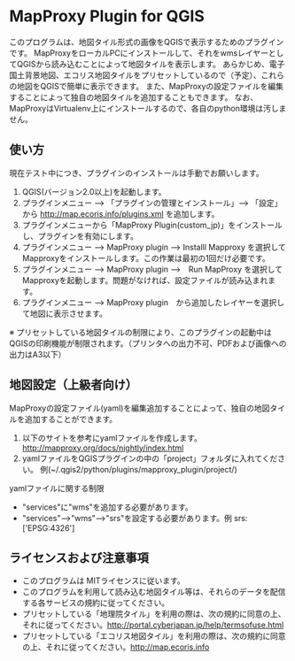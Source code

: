MapProxy Plugin for QGIS
======================
このプログラムは、地図タイル形式の画像をQGISで表示するためのプラグインです。
MapProxyをローカルPCにインストールして、それをwmsレイヤーとしてQGISから読み込むことによって地図タイルを表示します。
あらかじめ、電子国土背景地図、エコリス地図タイルをプリセットしているので（予定）、これらの地図をQGISで簡単に表示できます。
また、MapProxyの設定ファイルを編集することによって独自の地図タイルを追加することもできます。
なお、MapProxyはVirtualenv上にインストールするので、各自のpython環境は汚しません。

使い方
------
現在テスト中につき、プラグインのインストールは手動でお願いします。

1. QGIS(バージョン2.0以上)を起動します。
2. プラグインメニュー --> 「プラグインの管理とインストール」--> 「設定」から http://map.ecoris.info/plugins.xml を追加します。
3. プラグインメニューから「MapProxy Plugin(custom_jp)」をインストールし、プラグインを有効にします。
4. プラグインメニュー --> MapProxy plugin --> Installl Mapproxy を選択してMapproxyをインストールします。この作業は最初の1回だけ必要です。
5. プラグインメニュー --> MapProxy plugin -->　Run MapProxy を選択してMapproxyを起動します。問題がなければ、設定ファイルが読み込まれます。
6. プラグインメニュー --> MapProxy plugin　から追加したレイヤーを選択して地図に表示させます。

※ プリセットしている地図タイルの制限により、このプラグインの起動中はQGISの印刷機能が制限されます。（プリンタへの出力不可、PDFおよび画像への出力はA3以下）

地図設定（上級者向け）
------
MapProxyの設定ファイル(yaml)を編集追加することによって、独自の地図タイルを追加することができます。

1. 以下のサイトを参考にyamlファイルを作成します。 http://mapproxy.org/docs/nightly/index.html
2. yamlファイルをQGISプラグインの中の「project」フォルダに入れてください。 例(~/.qgis2/python/plugins/mapproxy_plugin/project/) 

yamlファイルに関する制限  
- "services"に"wms"を追加する必要があります。
- "services"-->"wms"-->"srs"を設定する必要があります。例 srs: ['EPSG:4326']


ライセンスおよび注意事項
----------
- このプログラムは MITライセンスに従います。
- このプログラムを利用して読み込む地図タイル等は、それらのデータを配信する各サービスの規約に従ってください。
- プリセットしている「地理院タイル」を利用の際は、次の規約に同意の上、それに従ってください。http://portal.cyberjapan.jp/help/termsofuse.html
- プリセットしている「エコリス地図タイル」を利用の際は、次の規約に同意の上、それに従ってください。http://map.ecoris.info

